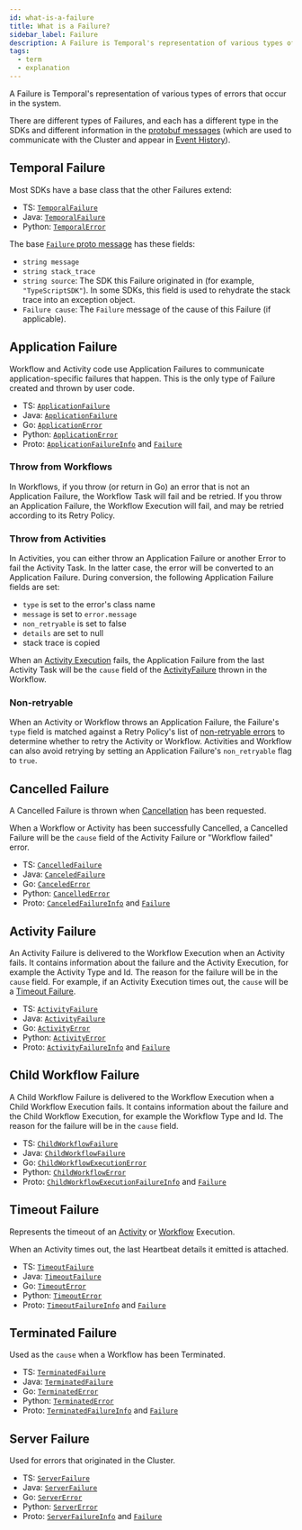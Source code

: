 ```yaml
---
id: what-is-a-failure
title: What is a Failure?
sidebar_label: Failure
description: A Failure is Temporal's representation of various types of errors that occur in the system.
tags:
  - term
  - explanation
---
```


A Failure is Temporal's representation of various types of errors that occur in the system. 

There are different types of Failures, and each has a different type in the SDKs and different information in the [protobuf messages](https://github.com/temporalio/api/blob/e381e51864ec8f43a90750ef936705258b8f64b2/temporal/api/failure/v1/message.proto#L81-L114) (which are used to communicate with the Cluster and appear in [Event History](/concepts/what-is-an-event-history)).

## Temporal Failure

Most SDKs have a base class that the other Failures extend:

- TS: [`TemporalFailure`](https://typescript.temporal.io/api/classes/client.TemporalFailure)
- Java: [`TemporalFailure`](https://www.javadoc.io/doc/io.temporal/temporal-sdk/latest/io/temporal/failure/TemporalFailure.html)
- Python: [`TemporalError`](https://python.temporal.io/temporalio.exceptions.TemporalError.html)

The base [`Failure` proto message](https://github.com/temporalio/api/blob/e381e51864ec8f43a90750ef936705258b8f64b2/temporal/api/failure/v1/message.proto#L81-L114) has these fields:

- `string message`
- `string stack_trace`
- `string source`: The SDK this Failure originated in (for example, `"TypeScriptSDK"`). In some SDKs, this field is used to rehydrate the stack trace into an exception object.
- `Failure cause`: The `Failure` message of the cause of this Failure (if applicable).

## Application Failure

Workflow and Activity code use Application Failures to communicate application-specific failures that happen.
This is the only type of Failure created and thrown by user code.

- TS: [`ApplicationFailure`](https://typescript.temporal.io/api/classes/client.ApplicationFailure)
- Java: [`ApplicationFailure`](https://www.javadoc.io/doc/io.temporal/temporal-sdk/latest/io/temporal/failure/ApplicationFailure.html)
- Go: [`ApplicationError`](https://pkg.go.dev/go.temporal.io/sdk/internal#ApplicationError)
- Python: [`ApplicationError`](https://python.temporal.io/temporalio.exceptions.ApplicationError.html)
- Proto: [`ApplicationFailureInfo`](https://github.com/temporalio/api/blob/e381e51864ec8f43a90750ef936705258b8f64b2/temporal/api/failure/v1/message.proto#L37-L41) and [`Failure`](https://github.com/temporalio/api/blob/e381e51864ec8f43a90750ef936705258b8f64b2/temporal/api/failure/v1/message.proto#L81-L114)

### Throw from Workflows

In Workflows, if you throw (or return in Go) an error that is not an Application Failure, the Workflow Task will fail and be retried. 
If you throw an Application Failure, the Workflow Execution will fail, and may be retried according to its Retry Policy.

### Throw from Activities

In Activities, you can either throw an Application Failure or another Error to fail the Activity Task. 
In the latter case, the error will be converted to an Application Failure. 
During conversion, the following Application Failure fields are set:

- `type` is set to the error's class name
- `message` is set to `error.message`
- `non_retryable` is set to false
- `details` are set to null
- stack trace is copied

When an [Activity Execution](/concepts/what-is-an-activity-execution) fails, the Application Failure from the last Activity Task will be the `cause` field of the  [ActivityFailure](#activity-failure) thrown in the Workflow.

### Non-retryable

When an Activity or Workflow throws an Application Failure, the Failure's `type` field is matched against a Retry Policy's list of [non-retryable errors](/concepts/what-is-a-retry-policy#non-retryable-errors) to determine whether to retry the Activity or Workflow. 
Activities and Workflow can also avoid retrying by setting an Application Failure's `non_retryable` flag to `true`.

## Cancelled Failure

A Cancelled Failure is thrown when [Cancellation](/concepts/what-is-an-activity-execution#cancellation) has been requested. 
<!-- TODO also link to Workflow Cancellation concept -->

When a Workflow or Activity has been successfully Cancelled, a Cancelled Failure will be the `cause` field of the Activity Failure or "Workflow failed" error.

- TS: [`CancelledFailure`](https://typescript.temporal.io/api/classes/client.CancelledFailure)
- Java: [`CanceledFailure`](https://www.javadoc.io/doc/io.temporal/temporal-sdk/latest/io/temporal/failure/CanceledFailure.html)
- Go: [`CanceledError`](https://pkg.go.dev/go.temporal.io/sdk/internal#CanceledError)
- Python: [`CancelledError`](https://python.temporal.io/temporalio.exceptions.CancelledError.html)
- Proto: [`CanceledFailureInfo`](https://github.com/temporalio/api/blob/e381e51864ec8f43a90750ef936705258b8f64b2/temporal/api/failure/v1/message.proto#L48-L50) and [`Failure`](https://github.com/temporalio/api/blob/e381e51864ec8f43a90750ef936705258b8f64b2/temporal/api/failure/v1/message.proto#L81-L114)

## Activity Failure

An Activity Failure is delivered to the Workflow Execution when an Activity fails. 
It contains information about the failure and the Activity Execution, for example the Activity Type and Id. 
The reason for the failure will be in the `cause` field. 
For example, if an Activity Execution times out, the `cause` will be a [Timeout Failure](#timeout-failure).

- TS: [`ActivityFailure`](https://typescript.temporal.io/api/classes/client.ActivityFailure)
- Java: [`ActivityFailure`](https://www.javadoc.io/doc/io.temporal/temporal-sdk/latest/io/temporal/failure/ActivityFailure.html)
- Go: [`ActivityError`](https://pkg.go.dev/go.temporal.io/sdk/internal#ActivityError)
- Python: [`ActivityError`](https://python.temporal.io/temporalio.exceptions.ActivityError.html)
- Proto: [`ActivityFailureInfo`](https://github.com/temporalio/api/blob/e381e51864ec8f43a90750ef936705258b8f64b2/temporal/api/failure/v1/message.proto#L63-L70) and [`Failure`](https://github.com/temporalio/api/blob/e381e51864ec8f43a90750ef936705258b8f64b2/temporal/api/failure/v1/message.proto#L81-L114)

## Child Workflow Failure

A Child Workflow Failure is delivered to the Workflow Execution when a Child Workflow Execution fails. 
It contains information about the failure and the Child Workflow Execution, for example the Workflow Type and Id. 
The reason for the failure will be in the `cause` field. 

- TS: [`ChildWorkflowFailure`](https://typescript.temporal.io/api/classes/client.ChildWorkflowFailure)
- Java: [`ChildWorkflowFailure`](https://www.javadoc.io/doc/io.temporal/temporal-sdk/latest/io/temporal/failure/ChildWorkflowFailure.html)
- Go: [`ChildWorkflowExecutionError`](https://pkg.go.dev/go.temporal.io/sdk/internal#ChildWorkflowExecutionError)
- Python: [`ChildWorkflowError`](https://python.temporal.io/temporalio.exceptions.ChildWorkflowError.html)
- Proto: [`ChildWorkflowExecutionFailureInfo`](https://github.com/temporalio/api/blob/e381e51864ec8f43a90750ef936705258b8f64b2/temporal/api/failure/v1/message.proto#L72-L79) and [`Failure`](https://github.com/temporalio/api/blob/e381e51864ec8f43a90750ef936705258b8f64b2/temporal/api/failure/v1/message.proto#L81-L114)

## Timeout Failure

Represents the timeout of an [Activity](/application-development/features#activity-timeouts) or [Workflow](/application-development/features#workflow-timeouts) Execution.

When an Activity times out, the last Heartbeat details it emitted is attached.

- TS: [`TimeoutFailure`](https://typescript.temporal.io/api/classes/client.TimeoutFailure)
- Java: [`TimeoutFailure`](https://www.javadoc.io/doc/io.temporal/temporal-sdk/latest/io/temporal/failure/TimeoutFailure.html)
- Go: [`TimeoutError`](https://pkg.go.dev/go.temporal.io/sdk/internal#TimeoutError)
- Python: [`TimeoutError`](https://python.temporal.io/temporalio.exceptions.TimeoutError.html)
- Proto: [`TimeoutFailureInfo`](https://github.com/temporalio/api/blob/e381e51864ec8f43a90750ef936705258b8f64b2/temporal/api/failure/v1/message.proto#L43-L46) and [`Failure`](https://github.com/temporalio/api/blob/e381e51864ec8f43a90750ef936705258b8f64b2/temporal/api/failure/v1/message.proto#L81-L114)

## Terminated Failure

Used as the `cause` when a Workflow has been Terminated.

- TS: [`TerminatedFailure`](https://typescript.temporal.io/api/classes/client.TerminatedFailure)
- Java: [`TerminatedFailure`](https://www.javadoc.io/doc/io.temporal/temporal-sdk/latest/io/temporal/failure/TerminatedFailure.html)
- Go: [`TerminatedError`](https://pkg.go.dev/go.temporal.io/sdk/internal#TerminatedError)
- Python: [`TerminatedError`](https://python.temporal.io/temporalio.exceptions.TerminatedError.html)
- Proto: [`TerminatedFailureInfo`](https://github.com/temporalio/api/blob/e381e51864ec8f43a90750ef936705258b8f64b2/temporal/api/failure/v1/message.proto#L52-L53) and [`Failure`](https://github.com/temporalio/api/blob/e381e51864ec8f43a90750ef936705258b8f64b2/temporal/api/failure/v1/message.proto#L81-L114)

## Server Failure

Used for errors that originated in the Cluster.

- TS: [`ServerFailure`](https://typescript.temporal.io/api/classes/client.ServerFailure)
- Java: [`ServerFailure`](https://www.javadoc.io/doc/io.temporal/temporal-sdk/latest/io/temporal/failure/ServerFailure.html)
- Go: [`ServerError`](https://pkg.go.dev/go.temporal.io/sdk/internal#ServerError)
- Python: [`ServerError`](https://python.temporal.io/temporalio.exceptions.ServerError.html)
- Proto: [`ServerFailureInfo`](https://github.com/temporalio/api/blob/e381e51864ec8f43a90750ef936705258b8f64b2/temporal/api/failure/v1/message.proto#L55-L57) and [`Failure`](https://github.com/temporalio/api/blob/e381e51864ec8f43a90750ef936705258b8f64b2/temporal/api/failure/v1/message.proto#L81-L114)
